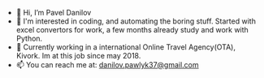 - 👋 Hi, I’m Pavel Danilov
- 👀 I'm interested in coding, and automating the boring stuff. Started with excel convertors for work, a few months already study and work with Python.
- 🌱 Currently working in a  international Online Travel Agency(OTA), Kivork. Im at this job since may 2018.
- 📫 You can reach me at: danilov.pawlyk37@gmail.com

